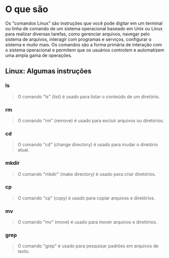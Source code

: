 # O que são
Os "comandos Linux" são instruções que você pode digitar em um terminal ou linha de comando de um sistema operacional baseado em Unix ou Linux para realizar diversas tarefas, como gerenciar arquivos, navegar pelo sistema de arquivos, interagir com programas e serviços, configurar o sistema e muito mais. Os comandos são a forma primária de interação com o sistema operacional e permitem que os usuários controlem e automatizem uma ampla gama de operações.

## Linux: Algumas instruções

### ls
> O comando "ls" (list) é usado para listar o conteúdo de um diretório.

### rm
> O comando "rm" (remove) é usado para excluir arquivos ou diretórios.

### cd
> O comando "cd" (change directory) é usado para mudar o diretório atual.

### mkdir
> O comando "mkdir" (make directory) é usado para criar diretórios.

### cp
> O comando "cp" (copy) é usado para copiar arquivos e diretórios.

### mv
> O comando "mv" (move) é usado para mover arquivos e diretórios.

### grep
> O comando "grep" é usado para pesquisar padrões em arquivos de texto.


